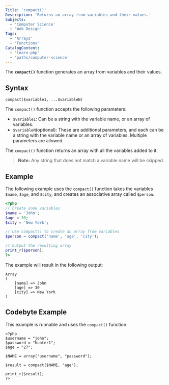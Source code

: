 ```yaml
---
Title: 'compact()'
Description: 'Returns an array from variables and their values.'
Subjects:
  - 'Computer Science'
  - 'Web Design'
Tags:
  - 'Arrays'
  - 'Functions'
CatalogContent:
  - 'learn-php'
  - 'paths/computer-science'
---
```


The **`compact()`** function generates an array from variables and their values.

## Syntax

```pseudo
compact($variable1, ...$variableN)
```

The `compact()` function accepts the following parameters:

- `$variable1`: Can be a string with the variable name, or an array of variables.
- `$variableN`(optional): These are additional parameters, and each can be a string with the variable name or an array of variables. Multiple parameters are allowed.

The `compact()` function returns an array with all the variables added to it.

> **Note:** Any string that does not match a variable name will be skipped.

## Example

The following example uses the `compact()` function takes the variables `$name`, `$age`, and `$city`, and creates an associative array called `$person`.

```php
<?php
// Create some variables
$name = 'John';
$age = 30;
$city = 'New York';

// Use compact() to create an array from variables
$person = compact('name', 'age', 'city');

// Output the resulting array
print_r($person);
?>
```

The example will result in the following output:

```shell
Array
(
    [name] => John
    [age] => 30
    [city] => New York
)
```

## Codebyte Example

This example is runnable and uses the `compact()` function:

```codebyte/php
<?php
$username = "john";
$password = "hunter1";
$age = "27";

$NAME = array("username", "password");

$result = compact($NAME, "age");

print_r($result);
?>
```
